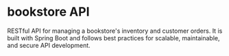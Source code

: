 # bookstore API

RESTful API for managing a bookstore's inventory and customer orders. It is built with Spring Boot and follows best practices for scalable, maintainable, and secure API development.
